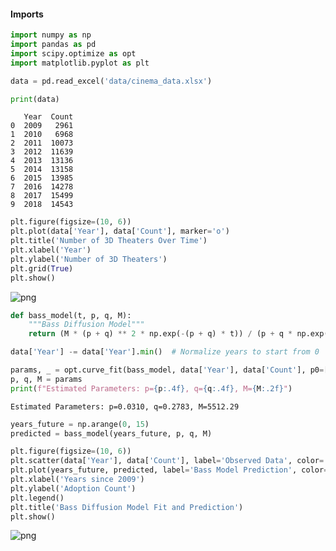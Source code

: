 #### Imports


```python
import numpy as np
import pandas as pd
import scipy.optimize as opt
import matplotlib.pyplot as plt
```


```python
data = pd.read_excel('data/cinema_data.xlsx')

print(data)
```

       Year  Count
    0  2009   2961
    1  2010   6968
    2  2011  10073
    3  2012  11639
    4  2013  13136
    5  2014  13158
    6  2015  13985
    7  2016  14278
    8  2017  15499
    9  2018  14543



```python
plt.figure(figsize=(10, 6))
plt.plot(data['Year'], data['Count'], marker='o')
plt.title('Number of 3D Theaters Over Time')
plt.xlabel('Year')
plt.ylabel('Number of 3D Theaters')
plt.grid(True)
plt.show()
```


    
![png](HW1_files/HW1_3_0.png)
    



```python
def bass_model(t, p, q, M):
    """Bass Diffusion Model"""
    return (M * (p + q) ** 2 * np.exp(-(p + q) * t)) / (p + q * np.exp(-(p + q) * t)) ** 2

```


```python
data['Year'] -= data['Year'].min()  # Normalize years to start from 0
```


```python
params, _ = opt.curve_fit(bass_model, data['Year'], data['Count'], p0=[0.03, 0.38, 16000])
p, q, M = params
print(f"Estimated Parameters: p={p:.4f}, q={q:.4f}, M={M:.2f}")

```

    Estimated Parameters: p=0.0310, q=0.2783, M=5512.29



```python
years_future = np.arange(0, 15)
predicted = bass_model(years_future, p, q, M)
```


```python
plt.figure(figsize=(10, 6))
plt.scatter(data['Year'], data['Count'], label='Observed Data', color='blue')
plt.plot(years_future, predicted, label='Bass Model Prediction', color='red')
plt.xlabel('Years since 2009')
plt.ylabel('Adoption Count')
plt.legend()
plt.title('Bass Diffusion Model Fit and Prediction')
plt.show()

```


    
![png](HW1_files/HW1_8_0.png)
    

